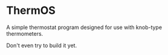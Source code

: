 # ThermOS
A simple thermostat program designed for use with knob-type thermometers.

Don't even try to build it yet.
